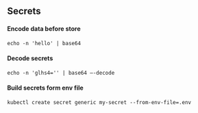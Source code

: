 ## Secrets
#### Encode data before store
```
echo -n 'hello' | base64
```
#### Decode secrets
```
echo -n 'glhs4='' | base64 —-decode
```
#### Build secrets form env file
```
kubectl create secret generic my-secret --from-env-file=.env
```
